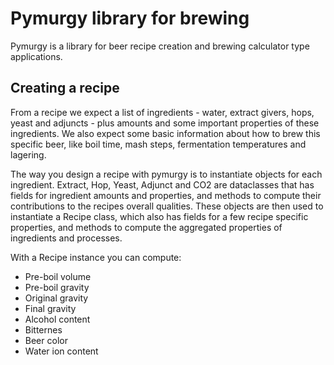 # Pymurgy library for brewing

Pymurgy is a library for beer recipe creation and brewing calculator type applications.

## Creating a recipe

From a recipe we expect a list of ingredients - water, extract givers, hops, yeast and adjuncts - plus amounts and some
important properties of these ingredients. We also expect some basic information about how to brew this specific beer,
like boil time, mash steps, fermentation temperatures and lagering.

The way you design a recipe with pymurgy is to instantiate objects for each ingredient. Extract, Hop, Yeast, Adjunct and
CO2 are dataclasses that has fields for ingredient amounts and properties, and methods to compute their contributions
to the recipes overall qualities. These objects are then used to instantiate a Recipe class, which also has fields for
a few recipe specific properties, and methods to compute the aggregated properties of ingredients and processes.

With a Recipe instance you can compute:
* Pre-boil volume
* Pre-boil gravity
* Original gravity
* Final gravity
* Alcohol content
* Bitternes
* Beer color
* Water ion content
